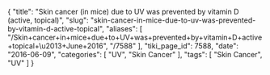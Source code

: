 {
    "title": "Skin cancer (in mice) due to UV was prevented by vitamin D (active, topical)",
    "slug": "skin-cancer-in-mice-due-to-uv-was-prevented-by-vitamin-d-active-topical",
    "aliases": [
        "/Skin+cancer+in+mice+due+to+UV+was+prevented+by+vitamin+D+active+topical+\u2013+June+2016",
        "/7588"
    ],
    "tiki_page_id": 7588,
    "date": "2016-06-09",
    "categories": [
        "UV",
        "Skin Cancer"
    ],
    "tags": [
        "Skin Cancer",
        "UV"
    ]
}